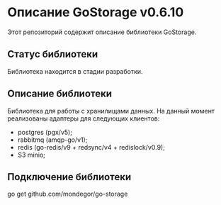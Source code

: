 # Описание GoStorage v0.6.10
Этот репозиторий содержит описание библиотеки GoStorage.

## Статус библиотеки
Библиотека находится в стадии разработки.

## Описание библиотеки
Библиотека для работы с хранилищами данных.
На данный момент реализованы адаптеры для следующих клиентов:
- postgres (pgx/v5);
- rabbitmq (amqp-go/v1);
- redis (go-redis/v9 + redsync/v4 + redislock/v0.9);
- S3 minio;

## Подключение библиотеки
go get github.com/mondegor/go-storage